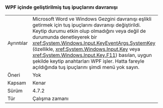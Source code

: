 ### <a name="keytips-behavior-improved-in-wpf"></a>WPF içinde geliştirilmiş tuş ipuçlarını davranışı

|   |   |
|---|---|
|Ayrıntılar|Microsoft Word ve Windows Gezgini davranışı eşlikli getirmek için tuş ipuçlarını davranışı değiştirildi. Keytip durumu etkin olup olmadığını veya değil de durumunda denetleyerek bir <xref:System.Windows.Input.KeyEventArgs.SystemKey> (özellikle, <xref:System.Windows.Input.Key> veya <xref:System.Windows.Input.Key.F11>) basılan, uygun şekilde keytip anahtarları WPF işler. Hatta fareyle açıldığında tuş ipuçlarını şimdi menü yok sayın.|
|Öneri|Yok|
|Kapsam|Kenar|
|Sürüm|4.7.2|
|Tür|Çalışma zamanı|

